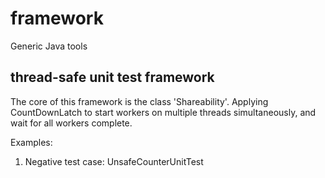 # framework
Generic Java tools

## thread-safe unit test framework

The core of this framework is the class 'Shareability'. Applying CountDownLatch to
start workers on multiple threads simultaneously, and wait for all workers complete.

Examples:
  1. Negative test case:    UnsafeCounterUnitTest

